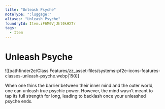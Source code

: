 ```yaml
---
title: "Unleash Psyche"
noteType: ":luggage:"
aliases: "Unleash Psyche"
foundryId: Item.iF6M0VjJht0kHXTr
tags:
  - Item
---
```


# Unleash Psyche
![[pathfinder2e/Class Features/zz_asset-files/systems-pf2e-icons-features-classes-unleash-psyche.webp|150]]

When one thins the barrier between their inner mind and the outer world, one can unleash true psychic power. However, the mind wasn't meant to tap its full strength for long, leading to backlash once your unleashed psyche ends.
